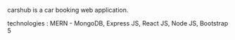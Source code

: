 carshub is a car booking web application.

technologies : MERN - MongoDB, Express JS, React JS, Node JS, Bootstrap 5
